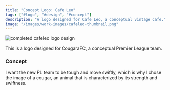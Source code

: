 ```yaml
---
title: "Concept Logo: Cafe Leo"
tags: ["#logo", "#design", "#concept"]
description: "A logo designed for Cafe Leo, a conceptual vintage cafe."
image: "/images/work-images/cafeleo-thumbnail.png"
---
```


![completed cafeleo logo design](/images/work-images/cafeleo-cover.png)

This is a logo designed for CougaraFC, a conceptual Premier League team.

### Concept

I want the new PL team to be tough and move swiftly, which is why I chose the image of a cougar, an animal that is characterized by its strength and swiftness.
